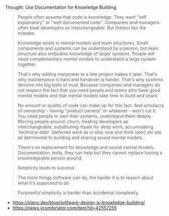 Thought: Use Documentation for Knowledge Building.

> People often assume that code is knowledge. They want "self explanatory" or "well documented code". Companies and managers often treat developers as interchangeable. But therein lies the mistake.
> 
> Knowledge exists in mental models and team structures. Small components and systems can be understood by a person, but team structure also embodies knowledge of larger systems. People will need complementary mental models to understand a large system together.
> 
> That's why adding manpower to a late project makes it later. That's why maintenance is hard and handover is harder. That's why systems devolve into big balls of mud. Because companies and managers do not respect the fact that you need people and teams who have good mental models and that mental models take time to build and share.
> 
> No amount or quality of code can make up for this fact. And simulacra of ownership - having "product owners" or whatever - won't cut it. You need people to own their systems, understand them deeply. Moving people around, churn, treating developers as interchangeable, substituting rituals for deep work, accumulating 'technical debt' (deferred work as in ship now and think later) etc are all detrimental to building and sharing sound mental models.



> There's no replacement for knowledge and sound mental models. Documentation, tests, they can help but they cannot replace having a knowledgeable person around.


> Simplicity leads to success
> 
>The more things software _can_ do, the harder it is to reason about what it's _supposed_ to do


> Purposeful simplicity is harder than accidental complexity.



- https://olano.dev/blog/software-design-is-knowledge-building/
- https://news.ycombinator.com/item?id=42557255

